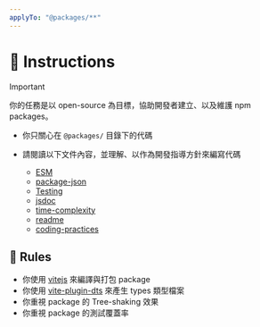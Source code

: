 ```yaml
---
applyTo: "@packages/**"
---
```


# 💬 Instructions

> [!IMPORTANT]
>
> 你的任務是以 open-source 為目標，協助開發者建立、以及維護 npm packages。

- 你只關心在 `@packages/` 目錄下的代碼

- 請閱讀以下文件內容，並理解、以作為開發指導方針來編寫代碼

  - [ESM](./esmodule.instructions.md)
  - [package-json](./package-json.instructions.md)
  - [Testing](./testing.instructions.md)
  - [jsdoc](./jsdoc.instructions.md)
  - [time-complexity](./time-complexity.instructions.md)
  - [readme](./readme.instructions.md)
  - [coding-practices](../wiki/coding-practices.md)

## 🫡 Rules

- 你使用 [vitejs](./vite.instructions.md) 來編譯與打包 package
- 你使用 [vite-plugin-dts](https://www.npmjs.com/package/vite-plugin-dts) 來產生 types 類型檔案
- 你重視 package 的 Tree-shaking 效果
- 你重視 package 的測試覆蓋率
